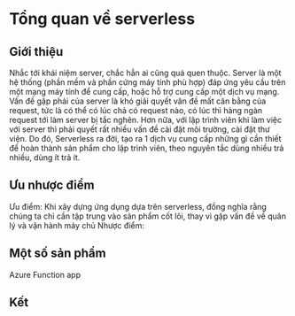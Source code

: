 # Tổng quan về serverless

## Giới thiệu

Nhắc tới khái niệm server, chắc hẳn ai cũng quá quen thuộc. Server là một hệ thống (phần mềm và phần cứng máy tính phù hợp) đáp ứng yêu cầu trên một mạng máy tính để cung cấp, hoặc hỗ trợ cung cấp một dịch vụ mạng. Vấn đề gặp phải của server là khó giải quyết vân đề mất cân bằng của request, tức là có thể có lúc chả có request nào, có lúc thì hàng ngàn request tới làm server bị tắc nghẽn. Hơn nữa, với lập trình viên khi làm việc với server thì phải quyết rất nhiều vấn đề cài đặt môi trường, cài đặt thư viện. Do đó, Serverless ra đời, tạo ra 1 dịch vụ cung cấp những gì cần thiết để hoàn thành sản phẩm cho lập trình viên, theo nguyên tắc dùng nhiều trả nhiều, dùng ít trả ít.

## Ưu nhược điểm
Ưu điểm: Khi xây dựng ứng dụng dựa trên serverless, đồng nghĩa rằng chúng ta chỉ cần tập trung vào sản phẩm cốt lõi, thay vì gặp vấn đề về quản lý và vận hành máy chủ
Nhược điểm:

## Một số sản phẩm
Azure Function app

## Kết
